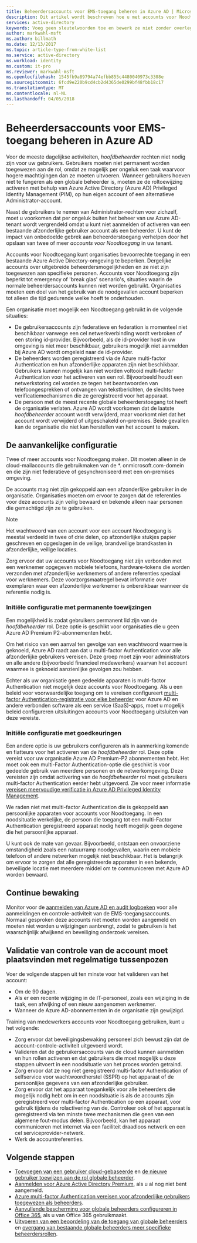 ```yaml
---
title: Beheerdersaccounts voor EMS-toegang beheren in Azure AD | Microsoft Docs
description: Dit artikel wordt beschreven hoe u met accounts voor Noodtoegang waarmee organisaties bevoorrechte toegang in een bestaande Azure Active Directory-omgeving te beperken.
services: active-directory
keywords: Voeg geen sleutelwoorden toe en bewerk ze niet zonder overleg met uw SEO-expert.
author: markwahl-msft
ms.author: billmath
ms.date: 12/13/2017
ms.topic: article-type-from-white-list
ms.service: active-directory
ms.workload: identity
ms.custom: it-pro
ms.reviewer: markwahl-msft
ms.openlocfilehash: 1545fb9a89794a74efbb855c4480040973c3308e
ms.sourcegitcommit: 6fcd9e220b9cd4cb2d4365de0299bf48fbb18c17
ms.translationtype: MT
ms.contentlocale: nl-NL
ms.lasthandoff: 04/05/2018
---
```

# <a name="manage-emergency-access-administrative-accounts-in-azure-ad"></a>Beheerdersaccounts voor EMS-toegang beheren in Azure AD 

Voor de meeste dagelijkse activiteiten, *hoofdbeheerder* rechten niet nodig zijn voor uw gebruikers. Gebruikers moeten niet permanent worden toegewezen aan de rol, omdat ze mogelijk per ongeluk een taak waarvoor hogere machtigingen dan ze moeten uitvoeren. Wanneer gebruikers hoeven niet te fungeren als een globale beheerder is, moeten ze de roltoewijzing activeren met behulp van Azure Active Directory (Azure AD) Privileged Identity Management (PIM), op hun eigen account of een alternatieve Administrator-account.

Naast de gebruikers te nemen van Administrator-rechten voor zichzelf, moet u voorkomen dat per ongeluk buiten het beheer van uw Azure AD-tenant wordt vergrendeld omdat u kunt niet aanmelden of activeren van een bestaande afzonderlijke gebruiker account als een beheerder. U kunt de impact van onbedoelde gebrek aan beheerderstoegang verhelpen door het opslaan van twee of meer *accounts voor Noodtoegang* in uw tenant.

Accounts voor Noodtoegang kunt organisaties bevoorrechte toegang in een bestaande Azure Active Directory-omgeving te beperken. Dergelijke accounts over uitgebreide beheerdersmogelijkheden en ze niet zijn toegewezen aan specifieke personen. Accounts voor Noodtoegang zijn beperkt tot emergency of 'break glas' scenario's, situaties waarin de normale beheerdersaccounts kunnen niet worden gebruikt. Organisaties moeten een doel van het gebruik van de noodgevallen account beperken tot alleen die tijd gedurende welke hoeft te onderhouden.

Een organisatie moet mogelijk een Noodtoegang gebruikt in de volgende situaties:

 - De gebruikersaccounts zijn federatieve en federation is momenteel niet beschikbaar vanwege een cel netwerkverbinding wordt verbroken of een storing id-provider. Bijvoorbeeld, als de id-provider host in uw omgeving is niet meer beschikbaar, gebruikers mogelijk niet aanmelden bij Azure AD wordt omgeleid naar de id-provider. 
 - De beheerders worden geregistreerd via de Azure multi-factor Authentication en hun afzonderlijke apparaten zijn niet beschikbaar. Gebruikers kunnen mogelijk kan niet worden voltooid multi-factor Authentication voor het activeren van een rol. Bijvoorbeeld houdt een netwerkstoring cel worden ze tegen het beantwoorden van telefoongesprekken of ontvangen van tekstberichten, de slechts twee verificatiemechanismen die ze geregistreerd voor het apparaat. 
 - De persoon met de meest recente globale beheerderstoegang tot heeft de organisatie verlaten. Azure AD wordt voorkomen dat de laatste *hoofdbeheerder* account wordt verwijderd, maar voorkomt niet dat het account wordt verwijderd of uitgeschakeld on-premises. Beide gevallen kan de organisatie die niet kan herstellen van het account te maken.

## <a name="initial-configuration"></a>De aanvankelijke configuratie

Twee of meer accounts voor Noodtoegang maken. Dit moeten alleen in de cloud-mailaccounts die gebruikmaken van de \*. onmicrosoft.com-domein en die zijn niet federatieve of gesynchroniseerd met een on-premises omgeving. 

De accounts mag niet zijn gekoppeld aan een afzonderlijke gebruiker in de organisatie. Organisaties moeten om ervoor te zorgen dat de referenties voor deze accounts zijn veilig bewaard en bekende alleen naar personen die gemachtigd zijn ze te gebruiken. 

> [!NOTE]
> Het wachtwoord van een account voor een account Noodtoegang is meestal verdeeld in twee of drie delen, op afzonderlijke stukjes papier geschreven en opgeslagen in de veilige, brandveilige brandkasten in afzonderlijke, veilige locaties. 
>
> Zorg ervoor dat uw accounts voor Noodtoegang niet zijn verbonden met een werknemer opgegeven mobiele telefoons, hardware-tokens die worden verzonden met afzonderlijke werknemers of andere referenties speciaal voor werknemers. Deze voorzorgsmaatregel bevat informatie over exemplaren waar een afzonderlijke werknemer is onbereikbaar wanneer de referentie nodig is. 

### <a name="initial-configuration-with-permanent-assignments"></a>Initiële configuratie met permanente toewijzingen

Een mogelijkheid is zodat gebruikers permanent lid zijn van de *hoofdbeheerder* rol. Deze optie is geschikt voor organisaties die u geen Azure AD Premium P2-abonnementen hebt.

Om het risico van een aanval ten gevolge van een wachtwoord waarmee is geknoeid, Azure AD raadt aan dat u multi-factor Authentication voor alle afzonderlijke gebruikers vereisen. Deze groep moet zijn voor administrators en alle andere (bijvoorbeeld financieel medewerkers) waarvan het account waarmee is geknoeid aanzienlijke gevolgen zou hebben. 

Echter als uw organisatie geen gedeelde apparaten is multi-factor Authentication niet mogelijk deze accounts voor Noodtoegang. Als u een beleid voor voorwaardelijke toegang om te vereisen configureert [multi-factor Authentication-registratie voor elke beheerder](https://docs.microsoft.com/azure/multi-factor-authentication/multi-factor-authentication-get-started-user-states) voor Azure AD en andere verbonden software als een service (SaaS)-apps, moet u mogelijk beleid configureren uitsluitingen accounts voor Noodtoegang uitsluiten van deze vereiste.

### <a name="initial-configuration-with-approvals"></a>Initiële configuratie met goedkeuringen

Een andere optie is uw gebruikers configureren als in aanmerking komende en fiatteurs voor het activeren van de *hoofdbeheerder* rol. Deze optie vereist voor uw organisatie Azure AD Premium-P2 abonnementen hebt. Het moet ook een multi-Factor Authentication-optie die geschikt is voor gedeelde gebruik van meerdere personen en de netwerkomgeving. Deze vereisten zijn omdat activering van de *hoofdbeheerder* rol moet gebruikers multi-factor Authentication eerder hebt uitgevoerd. Zie voor meer informatie [vereisen meervoudige verificatie in Azure AD Privileged Identity Management](https://docs.microsoft.com/azure/active-directory/active-directory-privileged-identity-management-how-to-require-mfa).

We raden niet met multi-factor Authentication die is gekoppeld aan persoonlijke apparaten voor accounts voor Noodtoegang. In een noodsituatie werkelijke, de persoon die toegang tot een multi-Factor Authentication geregistreerd apparaat nodig heeft mogelijk geen degene die het persoonlijke apparaat. 

U kunt ook de mate van gevaar. Bijvoorbeeld, ontstaan een onvoorziene omstandigheid zoals een natuurramp noodgevallen, waarin een mobiele telefoon of andere netwerken mogelijk niet beschikbaar. Het is belangrijk om ervoor te zorgen dat alle geregistreerde apparaten in een bekende, beveiligde locatie met meerdere middel om te communiceren met Azure AD worden bewaard.

## <a name="ongoing-monitoring"></a>Continue bewaking

Monitor voor de [aanmelden van Azure AD en audit logboeken](https://docs.microsoft.com/azure/active-directory/active-directory-reporting-activity-sign-ins) voor alle aanmeldingen en controle-activiteit van de EMS-toegangsaccounts. Normaal gesproken deze accounts niet moeten worden aangemeld en moeten niet worden u wijzigingen aanbrengt, zodat te gebruiken is het waarschijnlijk afwijkend en beveiliging onderzoek vereisen.

## <a name="account-check-validation-must-occur-at-regular-intervals"></a>Validatie van controle van de account moet plaatsvinden met regelmatige tussenpozen

Voer de volgende stappen uit ten minste voor het valideren van het account:
- Om de 90 dagen.
- Als er een recente wijziging in de IT-personeel, zoals een wijziging in de taak, een afwijking of een nieuw aangenomen werknemer.
- Wanneer de Azure AD-abonnementen in de organisatie zijn gewijzigd.

Training van medewerkers accounts voor Noodtoegang gebruiken, kunt u het volgende:

* Zorg ervoor dat beveiligingsbewaking personeel zich bewust zijn dat de account-controle-activiteit uitgevoerd wordt.
* Valideren dat de gebruikersaccounts van de cloud kunnen aanmelden en hun rollen activeren en dat gebruikers die moet mogelijk u deze stappen uitvoert in een noodsituatie van het proces worden getraind.
* Zorg ervoor dat ze nog niet geregistreerd multi-factor Authentication of selfservice voor wachtwoordherstel (SSPR) op het apparaat of de persoonlijke gegevens van een afzonderlijke gebruiker. 
* Zorg ervoor dat het apparaat toegankelijk voor alle beheerders die mogelijk nodig hebt om in een noodsituatie is als de accounts zijn geregistreerd voor multi-factor Authentication op een apparaat, voor gebruik tijdens de rolactivering van de. Controleer ook of het apparaat is geregistreerd via ten minste twee mechanismen die geen van een algemene fout-modus delen. Bijvoorbeeld, kan het apparaat communiceren met internet via een faciliteit draadloos netwerk en een cel serviceprovider-netwerk.
* Werk de accountreferenties.

## <a name="next-steps"></a>Volgende stappen
- [Toevoegen van een gebruiker cloud-gebaseerde](add-users-azure-active-directory.md) en [de nieuwe gebruiker toewijzen aan de rol globale beheerder](active-directory-users-assign-role-azure-portal.md).
- [Aanmelden voor Azure Active Directory Premium](active-directory-get-started-premium.md), als u al nog niet bent aangemeld.
- [Azure multi-factor Authentication vereisen voor afzonderlijke gebruikers toegewezen als beheerders](https://docs.microsoft.com/azure/multi-factor-authentication/multi-factor-authentication-get-started-user-states).
- [Aanvullende bescherming voor globale beheerders configureren in Office 365](https://support.office.com/article/Protect-your-Office-365-global-administrator-accounts-6b4ded77-ac8d-42ed-8606-c014fd947560), als u van Office 365 gebruikmaakt.
- [Uitvoeren van een beoordeling van de toegang van globale beheerders](active-directory-privileged-identity-management-how-to-start-security-review.md) en [overgang van bestaande globale beheerders meer specifieke beheerdersrollen](active-directory-assign-admin-roles-azure-portal.md).


